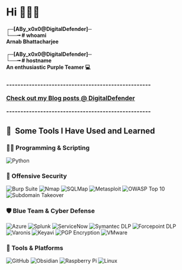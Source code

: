 <h1> Hi 🙋🏻‍♂️ </h1>
<h4>
  
┌─[ABy_x0x0@DigitalDefender]─ \
└──╼ # whoami \
Arnab Bhattacharjee \
\
┌─[ABy_x0x0@DigitalDefender]─ \
└──╼ # hostname\
An enthusiastic Purple Teamer 💻

</h4>

<h3>  ---------------------------------------------------
  
  [Check out my Blog posts @ DigitalDefender](https://digitaldefender.in) 
  
  ---------------------------------------------------</h3>

<h2> 🚀 &nbsp;Some Tools I Have Used and Learned </h2>

### 👨‍💻 Programming & Scripting
<!--
![Bash](https://img.shields.io/badge/-Bash-4EAA25?style=flat&logo=gnubash&logoColor=white)
![PowerShell](https://img.shields.io/badge/-PowerShell-5391FE?style=flat&logo=powershell&logoColor=white)
-->
![Python](https://img.shields.io/badge/-Python-3776AB?style=flat&logo=python&logoColor=white)

### 🧪 Offensive Security
![Burp Suite](https://img.shields.io/badge/-Burp_Suite-FF7139?style=flat&logo=burpsuite&logoColor=white)
![Nmap](https://img.shields.io/badge/-Nmap-005F87?style=flat)
![SQLMap](https://img.shields.io/badge/-SQLMap-BA0C2F?style=flat)
![Metasploit](https://img.shields.io/badge/-Metasploit-5E5CFF?style=flat)
![OWASP Top 10](https://img.shields.io/badge/-OWASP_Top_10-000000?style=flat&logo=owasp&logoColor=white)
![Subdomain Takeover](https://img.shields.io/badge/-Subdomain_Takeover-343434?style=flat)
<!--![Payload Crafting](https://img.shields.io/badge/-Custom_Payloads-grey?style=flat)
-->
### 🛡️ Blue Team & Cyber Defense
![Azure](https://img.shields.io/badge/-Azure-0078D4?style=flat&logo=microsoftazure&logoColor=white)
![Splunk](https://img.shields.io/badge/-Splunk-000000?style=flat&logo=splunk&logoColor=white)
![ServiceNow](https://img.shields.io/badge/-ServiceNow-00A1E0?style=flat&logo=servicenow&logoColor=white)
![Symantec DLP](https://img.shields.io/badge/-Symantec_DLP-FDB913?style=flat)
![Forcepoint DLP](https://img.shields.io/badge/-Forcepoint_DLP-00B388?style=flat)
![Varonis](https://img.shields.io/badge/-Varonis-ED1C24?style=flat)
![Keyavi](https://img.shields.io/badge/-Keyavi_Security-003049?style=flat)
![PGP Encryption](https://img.shields.io/badge/-PGP_Encryption-666666?style=flat)
![VMware](https://img.shields.io/badge/-VMware-607078?style=flat&logo=vmware&logoColor=white)
<!--![Microsoft Sentinel](https://img.shields.io/badge/-Sentinel-0078D4?style=flat)
![SIEM](https://img.shields.io/badge/-SIEM_Tools-grey?style=flat)
![Incident Response](https://img.shields.io/badge/-Incident_Response-grey?style=flat)
![Threat Hunting](https://img.shields.io/badge/-Threat_Hunting-grey?style=flat)
-->
### 🧰 Tools & Platforms
![GitHub](https://img.shields.io/badge/-GitHub-181717?style=flat&logo=github&logoColor=white)
![Obsidian](https://img.shields.io/badge/-Obsidian-483699?style=flat)
![Raspberry Pi](https://img.shields.io/badge/-Raspberry_Pi-C51A4A?style=flat&logo=raspberrypi&logoColor=white)
![Linux](https://img.shields.io/badge/-Linux-FCC624?style=flat&logo=linux&logoColor=black)
